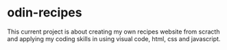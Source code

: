 # odin-recipes
This current project is about creating my own recipes website from scracth and applying my coding skills in using visual code, html, css and javascript.
